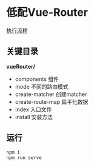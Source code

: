 # 低配Vue-Router

[执行流程](http://naotu.baidu.com/file/a6ec3b1b3c2168fa09b5950e1070adfa?token=951c78297a167f6a)



## 关键目录

**vueRouter/**

* components  组件
* mode  不同的路由模式
* create-matcher  创建matcher
* create-route-map  扁平化数据
* index  入口文件
* install  安装方法



## 运行

```
npm i
npm run serve
```

